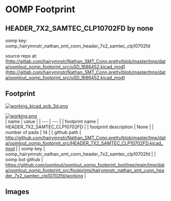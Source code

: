 # OOMP Footprint  
## HEADER_7X2_SAMTEC_CLP10702FD  by none  
  
oomp key: oomp_hairymnstr_nathan_smt_conn_header_7x2_samtec_clp10702fd  
  
source repo at: [http://gitlab.com/hairymnstr/Nathan_SMT_Conn.pretty/blob/master/tmp/data/oomlout_oomp_footprint_src/uSD_1686452.kicad_mod](http://gitlab.com/hairymnstr/Nathan_SMT_Conn.pretty/blob/master/tmp/data/oomlout_oomp_footprint_src/uSD_1686452.kicad_mod)  
## Footprint  
  
[![working_kicad_pcb_3d.png](working_kicad_pcb_3d_600.png)](working_kicad_pcb_3d.png)  
  
[![working.png](working_600.png)](working.png)  
| name | value | 
| --- | --- | 
| footprint name | HEADER_7X2_SAMTEC_CLP10702FD | 
| footprint description | None | 
| number of pads | 14 | 
| github path | http://github.com/hairymnstr/Nathan_SMT_Conn.pretty/blob/master/tmp/data/oomlout_oomp_footprint_src/HEADER_7X2_SAMTEC_CLP10702FD.kicad_mod | 
| oomp key | oomp_hairymnstr_nathan_smt_conn_header_7x2_samtec_clp10702fd | 
| oomp bot github | https://github.com/oomlout/oomlout_oomp_footprint_bot/tree/main/tmp/data/oomlout_oomp_footprint_src/footprints/hairymnstr_nathan_smt_conn_header_7x2_samtec_clp10702fd/working | 
## Images  
